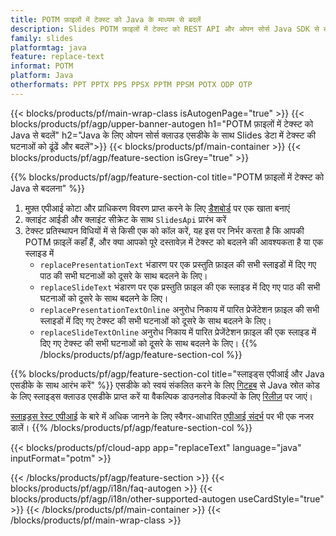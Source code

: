 ```yaml
---
title: POTM फ़ाइलों में टेक्स्ट को Java के माध्यम से बदलें
description: Slides POTM फ़ाइलों में टेक्स्ट को REST API और ओपन सोर्स Java SDK से बदलें
family: slides
platformtag: java
feature: replace-text
informat: POTM
platform: Java
otherformats: PPT PPTX PPS PPSX PPTM PPSM POTX ODP OTP
---
```


{{< blocks/products/pf/main-wrap-class isAutogenPage="true" >}}
{{< blocks/products/pf/agp/upper-banner-autogen h1="POTM फ़ाइलों में टेक्स्ट को Java से बदलें" h2="Java के लिए ओपन सोर्स क्लाउड एसडीके के साथ Slides डेटा में टेक्स्ट की घटनाओं को ढूंढें और बदलें">}}
{{< blocks/products/pf/main-container >}}
{{< blocks/products/pf/agp/feature-section isGrey="true" >}}

{{% blocks/products/pf/agp/feature-section-col title="POTM फ़ाइलों में टेक्स्ट को Java से बदलना" %}}
1. मुफ़्त एपीआई कोटा और प्राधिकरण विवरण प्राप्त करने के लिए <a href="https://dashboard.aspose.cloud/">डैशबोर्ड</a> पर एक खाता बनाएं
1. क्लाइंट आईडी और क्लाइंट सीक्रेट के साथ ```SlidesApi``` प्रारंभ करें
1. टेक्स्ट प्रतिस्थापन विधियों में से किसी एक को कॉल करें, यह इस पर निर्भर करता है कि आपकी POTM फ़ाइलें कहाँ हैं, और क्या आपको पूरे दस्तावेज़ में टेक्स्ट को बदलने की आवश्यकता है या एक स्लाइड में
    - ```replacePresentationText``` भंडारण पर एक प्रस्तुति फ़ाइल की सभी स्लाइडों में दिए गए पाठ की सभी घटनाओं को दूसरे के साथ बदलने के लिए।
    - ```replaceSlideText``` भंडारण पर एक प्रस्तुति फ़ाइल की एक स्लाइड में दिए गए पाठ की सभी घटनाओं को दूसरे के साथ बदलने के लिए।
    - ```replacePresentationTextOnline``` अनुरोध निकाय में पारित प्रेजेंटेशन फ़ाइल की सभी स्लाइडों में दिए गए टेक्स्ट की सभी घटनाओं को दूसरे के साथ बदलने के लिए।
    - ```replaceSlideTextOnline``` अनुरोध निकाय में पारित प्रेजेंटेशन फ़ाइल की एक स्लाइड में दिए गए टेक्स्ट की सभी घटनाओं को दूसरे के साथ बदलने के लिए।
{{% /blocks/products/pf/agp/feature-section-col %}}

{{% blocks/products/pf/agp/feature-section-col title="स्लाइड्स एपीआई और Java एसडीके के साथ आरंभ करें" %}}
एसडीके को स्वयं संकलित करने के लिए [गिटहब](https://github.com/aspose-slides-cloud/aspose-slides-cloud-java) से Java स्रोत कोड के लिए स्लाइड्स क्लाउड एसडीके प्राप्त करें या वैकल्पिक डाउनलोड विकल्पों के लिए [रिलीज़](https://releases.aspose.cloud/) पर जाएं।

[स्लाइड्स रेस्ट एपीआई](https://products.aspose.cloud/slides/curl/) के बारे में अधिक जानने के लिए स्वैगर-आधारित [एपीआई संदर्भ](https://apireference.aspose.cloud/slides/) पर भी एक नजर डालें।
{{% /blocks/products/pf/agp/feature-section-col %}}

{{< blocks/products/pf/cloud-app app="replaceText" language="java" inputFormat="potm" >}}

{{< /blocks/products/pf/agp/feature-section >}}
{{< blocks/products/pf/agp/i18n/faq-autogen >}}
{{< blocks/products/pf/agp/i18n/other-supported-autogen useCardStyle="true" >}}
{{< /blocks/products/pf/main-container >}}
{{< /blocks/products/pf/main-wrap-class >}}